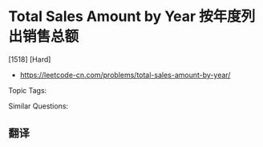 # Total Sales Amount by Year 按年度列出销售总额

[1518] [Hard]

- https://leetcode-cn.com/problems/total-sales-amount-by-year/

Topic Tags:

Similar Questions:

## 翻译
